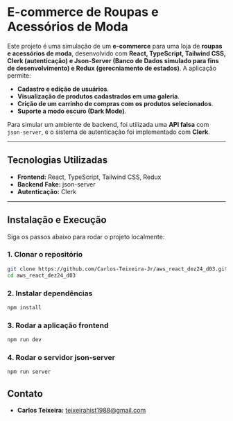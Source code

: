 # **E-commerce de Roupas e Acessórios de Moda**

Este projeto é uma simulação de um **e-commerce** para uma loja de **roupas e acessórios de moda**, desenvolvido com **React, TypeScript, Tailwind CSS, Clerk (autenticação) e Json-Server (Banco de Dados simulado para fins de desenvolvimento) e Redux (gerecniamento de estados)**. A aplicação permite:

- **Cadastro e edição de usuários**.
- **Visualização de produtos cadastrados em uma galeria**.
- **Crição de um carrinho de compras com os produtos selecionados**.
- **Suporte a modo escuro (Dark Mode)**.

Para simular um ambiente de backend, foi utilizada uma **API falsa** com `json-server`, e o sistema de autenticação foi implementado com **Clerk**.

---

## **Tecnologias Utilizadas**

- **Frontend:** React, TypeScript, Tailwind CSS, Redux
- **Backend Fake:** json-server
- **Autenticação:** Clerk

---

## **Instalação e Execução**

Siga os passos abaixo para rodar o projeto localmente:

### 1. **Clonar o repositório**

```bash
git clone https://github.com/Carlos-Teixeira-Jr/aws_react_dez24_d03.git
cd aws_react_dez24_d03
```

### 2. **Instalar dependências**

```bash
npm install
```

### 3. **Rodar a aplicação frontend**

```bash
npm run dev
```

### 4. **Rodar o servidor json-server**

```bash
npm run server
```

## **Contato**

- **Carlos Teixeira:** teixeirahist1988@gmail.com